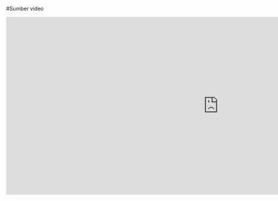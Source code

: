 #Sumber video
<center>
    <iframe width="1141" height="480" src="https://www.youtube.com/embed/kNghEbknLs8" title="Kotlin &amp; Android Development Course: Build a Quiz Application" frameborder="0" allow="accelerometer; autoplay; clipboard-write; encrypted-media; gyroscope; picture-in-picture; web-share" allowfullscreen></iframe>
</center>
